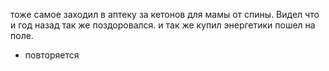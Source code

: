 тоже самое заходил в аптеку за кетонов для мамы от спины. Видел что и год назад так же поздоровался. и так же купил энергетики пошел на поле.
- повторяется
